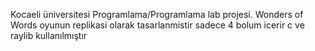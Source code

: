 Kocaeli üniversitesi Programlama/Programlama lab projesi.
Wonders of Words oyunun replikasi olarak tasarlanmistir
sadece 4 bolum icerir 
c ve raylib kullanılmıştır
